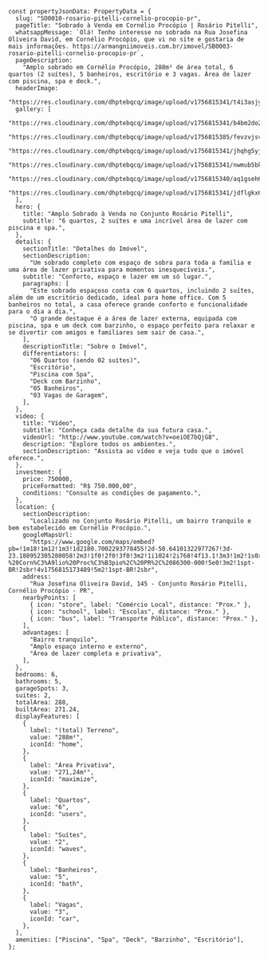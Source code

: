     const propertyJsonData: PropertyData = {
      slug: "SO0010-rosario-pitelli-cornelio-procopio-pr",
      pageTitle: "Sobrado à Venda em Cornélio Procópio | Rosário Pitelli",
      whatsappMessage: `Olá! Tenho interesse no sobrado na Rua Josefina Oliveira David, em Cornélio Procópio, que vi no site e gostaria de mais informações. https://armangniimoveis.com.br/imovel/SB0003-rosario-pitelli-cornelio-procopio-pr`,
      pageDescription:
        "Amplo sobrado em Cornélio Procópio, 288m² de área total, 6 quartos (2 suítes), 5 banheiros, escritório e 3 vagas. Área de lazer com piscina, spa e deck.",
      headerImage:
        "https://res.cloudinary.com/dhptebqcq/image/upload/v1756815341/t4i3asjye4enj5bt8zxh.jpg",
      gallery: [
        "https://res.cloudinary.com/dhptebqcq/image/upload/v1756815341/b4bm2do2n4nzojqdfoyu.jpg",
        "https://res.cloudinary.com/dhptebqcq/image/upload/v1756815385/fevzvjsvigil0whv2wku.jpg",
        "https://res.cloudinary.com/dhptebqcq/image/upload/v1756815341/jhqhg5yjczlpjjfldn8p.jpg",
        "https://res.cloudinary.com/dhptebqcq/image/upload/v1756815341/nwmub5bkue9ltwppgsse.jpg",
        "https://res.cloudinary.com/dhptebqcq/image/upload/v1756815340/aq1gseh6qshn6uvrdc45.jpg",
        "https://res.cloudinary.com/dhptebqcq/image/upload/v1756815341/jdflgkx6xelnoqludntr.jpg",
      ],
      hero: {
        title: "Amplo Sobrado à Venda no Conjunto Rosário Pitelli",
        subtitle: "6 quartos, 2 suítes e uma incrível área de lazer com piscina e spa.",
      },
      details: {
        sectionTitle: "Detalhes do Imóvel",
        sectionDescription:
          "Um sobrado completo com espaço de sobra para toda a família e uma área de lazer privativa para momentos inesquecíveis.",
        subtitle: "Conforto, espaço e lazer em um só lugar.",
        paragraphs: [
          "Este sobrado espaçoso conta com 6 quartos, incluindo 2 suítes, além de um escritório dedicado, ideal para home office. Com 5 banheiros no total, a casa oferece grande conforto e funcionalidade para o dia a dia.",
          "O grande destaque é a área de lazer externa, equipada com piscina, spa e um deck com barzinho, o espaço perfeito para relaxar e se divertir com amigos e familiares sem sair de casa.",
        ],
        descriptionTitle: "Sobre o Imóvel",
        differentiators: [
          "06 Quartos (sendo 02 suítes)",
          "Escritório",
          "Piscina com Spa",
          "Deck com Barzinho",
          "05 Banheiros",
          "03 Vagas de Garagem",
        ],
      },
      video: {
        title: "Vídeo",
        subtitle: "Conheça cada detalhe da sua futura casa.",
        videoUrl: "http://www.youtube.com/watch?v=oeiOE7bQjG8",
        description: "Explore todos os ambientes.",
        sectionDescription: "Assista ao vídeo e veja tudo que o imóvel oferece.",
      },
      investment: {
        price: 750000,
        priceFormatted: "R$ 750.000,00",
        conditions: "Consulte as condições de pagamento.",
      },
      location: {
        sectionDescription:
          "Localizado no Conjunto Rosário Pitelli, um bairro tranquilo e bem estabelecido em Cornélio Procópio.",
        googleMapsUrl:
          "https://www.google.com/maps/embed?pb=!1m18!1m12!1m3!1d2180.7002293778455!2d-50.64101322977267!3d-23.188952305280058!2m3!1f0!2f0!3f0!3m2!1i1024!2i768!4f13.1!3m3!1m2!1s0x94eadf02ce3fe68f%3A0x7e9c3b7ce0f05388!2sR.%20Jos%C3%A9fina%20Oliveira%20David%2C%20145%20-%20Corn%C3%A9lio%20Proc%C3%B3pio%2C%20PR%2C%2086300-000!5e0!3m2!1spt-BR!2sbr!4v1756815173489!5m2!1spt-BR!2sbr",
        address:
          "Rua Josefina Oliveira David, 145 - Conjunto Rosário Pitelli, Cornélio Procópio - PR",
        nearbyPoints: [
          { icon: "store", label: "Comércio Local", distance: "Prox." },
          { icon: "school", label: "Escolas", distance: "Prox." },
          { icon: "bus", label: "Transporte Público", distance: "Prox." },
        ],
        advantages: [
          "Bairro tranquilo",
          "Amplo espaço interno e externo",
          "Área de lazer completa e privativa",
        ],
      },
      bedrooms: 6,
      bathrooms: 5,
      garageSpots: 3,
      suites: 2,
      totalArea: 288,
      builtArea: 271.24,
      displayFeatures: [
        {
          label: "(total) Terreno",
          value: "288m²",
          iconId: "home",
        },
        {
          label: "Área Privativa",
          value: "271,24m²",
          iconId: "maximize",
        },
        {
          label: "Quartos",
          value: "6",
          iconId: "users",
        },
        {
          label: "Suítes",
          value: "2",
          iconId: "waves",
        },
        {
          label: "Banheiros",
          value: "5",
          iconId: "bath",
        },
        {
          label: "Vagas",
          value: "3",
          iconId: "car",
        },
      ],
      amenities: ["Piscina", "Spa", "Deck", "Barzinho", "Escritório"],
    };
